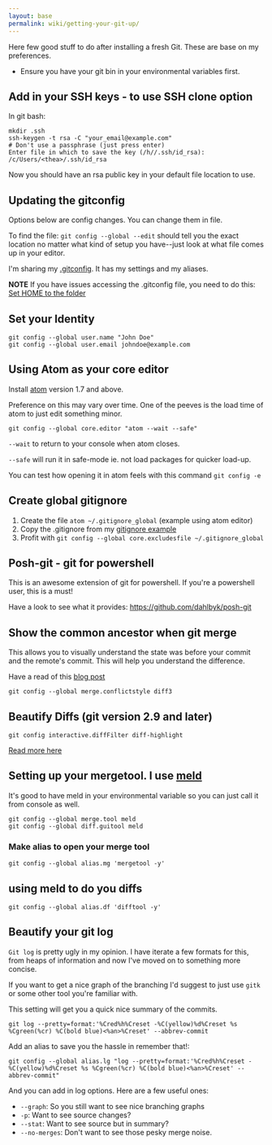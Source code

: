 ```yaml
---
layout: base
permalink: wiki/getting-your-git-up/
---
```


Here few good stuff to do after installing a fresh Git.
These are base on my preferences.
* Ensure you have your git bin in your environmental variables first.

## Add in your SSH keys - to use SSH clone option

In git bash:

```
mkdir .ssh
ssh-keygen -t rsa -C "your_email@example.com"
# Don't use a passphrase (just press enter)
Enter file in which to save the key (/h//.ssh/id_rsa): /c/Users/<thea>/.ssh/id_rsa
```
Now you should have an rsa public key in your default file location to use.

## Updating the gitconfig

Options below are config changes. You can change them in file.

To find the file: `git config --global --edit` should tell you the exact location no matter what kind of setup you have--just look at what file comes up in your editor.

I'm sharing my [.gitconfig](https://gist.github.com/jonyeezs/7ccda28ea28c40dd3fb99e0df0d2e57d). It has my settings and my aliases.

**NOTE** If you have issues accessing the .gitconfig file, you need to do this:
[Set HOME to the folder](https://stackoverflow.com/questions/4050905/changing-gitconfig-location-on-windows)

## Set your Identity
  ```
git config --global user.name "John Doe"
git config --global user.email johndoe@example.com
  ```

## Using Atom as your core editor

Install [atom](https://atom.io/) version 1.7 and above.

Preference on this may vary over time. One of the peeves is the load time of atom to just edit something minor.

  ```
git config --global core.editor "atom --wait --safe"
  ```
`--wait` to return to your console when atom closes.

`--safe` will run it in safe-mode ie. not load packages for quicker load-up.

You can test how opening it in atom feels with this command `git config -e`

## Create global gitignore

1. Create the file `atom ~/.gitignore_global` (example using atom editor)
2. Copy the .gitignore from my [gitignore example](https://gist.github.com/jonyeezs/82ce2d65b5817927a03f)
3. Profit with `git config --global core.excludesfile ~/.gitignore_global`

## Posh-git - git for powershell
This is an awesome extension of git for powershell. If you're a powershell user, this is a must!

Have a look to see what it provides: https://github.com/dahlbyk/posh-git

## Show the common ancestor when git merge
This allows you to visually understand the state was before your commit and the remote's commit. This will help you understand the difference.

Have a read of this [blog post](http://psung.blogspot.com.au/2011/02/reducing-merge-headaches-git-meets.html?m=1)

`git config --global merge.conflictstyle diff3`

## Beautify Diffs (git version 2.9 and later)

`git config interactive.diffFilter diff-highlight`

[Read more here](https://github.com/blog/2188-git-2-9-has-been-released#beautiful-diffs)

## Setting up your mergetool. I use [meld](http://meldmerge.org/)

It's good to have meld in your environmental variable so you can just call it from console as well.
 ```
git config --global merge.tool meld
git config --global diff.guitool meld
 ```

### Make alias to open your merge tool
 ```
git config --global alias.mg 'mergetool -y'
 ```

## using meld to do you diffs
 ```
git config --global alias.df 'difftool -y'
 ```

## Beautify your git log

`Git log` is pretty ugly in my opinion. I have iterate a few formats for this, from heaps of information and now I've moved on to something more concise.

If you want to get a nice graph of the branching I'd suggest to just use `gitk` or some other tool you're familiar with.

This setting will get you a quick nice summary of the commits.
```
git log --pretty=format:'%Cred%h%Creset -%C(yellow)%d%Creset %s %Cgreen(%cr) %C(bold blue)<%an>%Creset' --abbrev-commit
```

Add an alias to save you the hassle in remember that!:
```
git config --global alias.lg "log --pretty=format:'%Cred%h%Creset -%C(yellow)%d%Creset %s %Cgreen(%cr) %C(bold blue)<%an>%Creset' --abbrev-commit"
```

And you can add in log options. Here are a few useful ones:

* `--graph`: So you still want to see nice branching graphs
* `-p`: Want to see source changes?
* `--stat`: Want to see source but in summary?
* `--no-merges`: Don't want to see those pesky merge noise.
